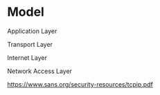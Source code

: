 # Model

Application Layer

Transport Layer

Internet Layer

Network Access Layer

https://www.sans.org/security-resources/tcpip.pdf